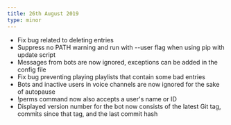 ```yaml
---
title: 26th August 2019
type: minor
---
```


* Fix bug related to deleting entries
* Suppress no PATH warning and run with --user flag when using pip with update script
* Messages from bots are now ignored, exceptions can be added in the config file
* Fix bug preventing playing playlists that contain some bad entries
* Bots and inactive users in voice channels are now ignored for the sake of autopause
* !perms command now also accepts a user's name or ID
* Displayed version number for the bot now consists of the latest Git tag, commits since that tag, and the last commit hash
